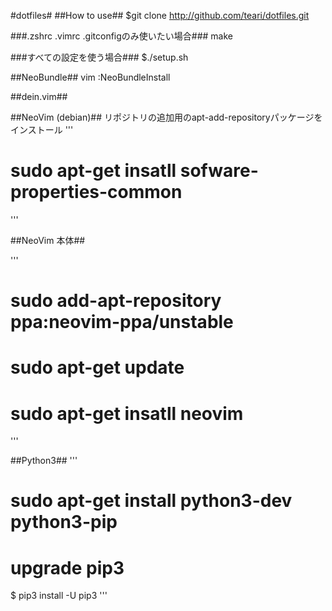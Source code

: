 #dotfiles#
##How to use##
$git clone http://github.com/teari/dotfiles.git

###.zshrc .vimrc .gitconfigのみ使いたい場合###
make

###すべての設定を使う場合###
$./setup.sh

##NeoBundle##
vim
:NeoBundleInstall

##dein.vim##

##NeoVim (debian)##
リポジトリの追加用のapt-add-repositoryパッケージをインストール
'''
# sudo apt-get insatll sofware-properties-common
'''

##NeoVim 本体##

'''
# sudo add-apt-repository ppa:neovim-ppa/unstable
# sudo apt-get update
# sudo apt-get insatll neovim
'''

##Python3##
'''
# sudo apt-get install python3-dev python3-pip
# upgrade pip3
$ pip3 install -U pip3
'''
